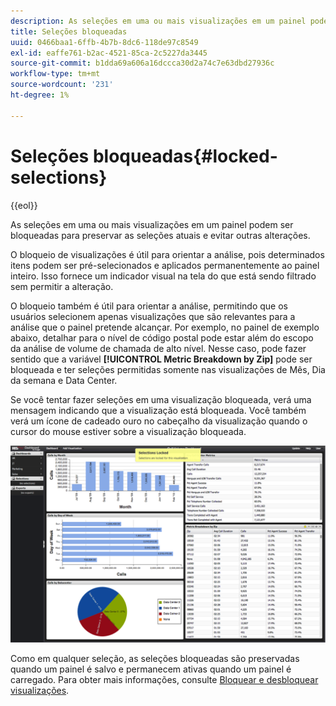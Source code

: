 ```yaml
---
description: As seleções em uma ou mais visualizações em um painel podem ser bloqueadas para preservar as seleções atuais e evitar outras alterações.
title: Seleções bloqueadas
uuid: 0466baa1-6ffb-4b7b-8dc6-118de97c8549
exl-id: eaffe761-b2ac-4521-85ca-2c5227da3445
source-git-commit: b1dda69a606a16dccca30d2a74c7e63dbd27936c
workflow-type: tm+mt
source-wordcount: '231'
ht-degree: 1%

---
```


# Seleções bloqueadas{#locked-selections}

{{eol}}

As seleções em uma ou mais visualizações em um painel podem ser bloqueadas para preservar as seleções atuais e evitar outras alterações.

O bloqueio de visualizações é útil para orientar a análise, pois determinados itens podem ser pré-selecionados e aplicados permanentemente ao painel inteiro. Isso fornece um indicador visual na tela do que está sendo filtrado sem permitir a alteração.

O bloqueio também é útil para orientar a análise, permitindo que os usuários selecionem apenas visualizações que são relevantes para a análise que o painel pretende alcançar. Por exemplo, no painel de exemplo abaixo, detalhar para o nível de código postal pode estar além do escopo da análise de volume de chamada de alto nível. Nesse caso, pode fazer sentido que a variável **[!UICONTROL Metric Breakdown by Zip]** pode ser bloqueada e ter seleções permitidas somente nas visualizações de Mês, Dia da semana e Data Center.

Se você tentar fazer seleções em uma visualização bloqueada, verá uma mensagem indicando que a visualização está bloqueada. Você também verá um ícone de cadeado ouro no cabeçalho da visualização quando o cursor do mouse estiver sobre a visualização bloqueada.

![](assets/selection_locked.png)

Como em qualquer seleção, as seleções bloqueadas são preservadas quando um painel é salvo e permanecem ativas quando um painel é carregado. Para obter mais informações, consulte [Bloquear e desbloquear visualizações](../../../home/c-adobe-data-workbench-dashboard/c-visualizations/c-manipulating-visualizations/c-locking-and-unlocking-visualizations.md#concept-9215bcdd5bb44dee8d92ef0cc82f44d2).
